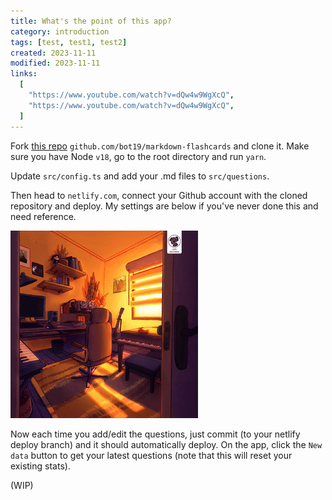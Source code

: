 ```yaml
---
title: What's the point of this app?
category: introduction
tags: [test, test1, test2]
created: 2023-11-11
modified: 2023-11-11
links:
  [
    "https://www.youtube.com/watch?v=dQw4w9WgXcQ",
    "https://www.youtube.com/watch?v=dQw4w9WgXcQ",
  ]
---
```


Fork [this repo](https://github.com/bot19/markdown-flashcards) `github.com/bot19/markdown-flashcards` and clone it. Make sure you have Node `v18`, go to the root directory and run `yarn`.

Update `src/config.ts` and add your .md files to `src/questions`.

Then head to `netlify.com`, connect your Github account with the cloned repository and deploy. My settings are below if you've never done this and need reference.

![example image](./media/example.jpeg)

Now each time you add/edit the questions, just commit (to your netlify deploy branch) and it should automatically deploy. On the app, click the `New data` button to get your latest questions (note that this will reset your existing stats).

(WIP)
